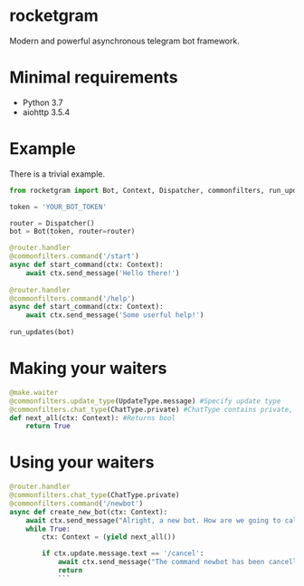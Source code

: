# rocketgram

Modern and powerful asynchronous telegram bot framework.

# Minimal requirements

* Python 3.7
* aiohttp 3.5.4

# Example

There is a trivial example.

```python
from rocketgram import Bot, Context, Dispatcher, commonfilters, run_updates

token = 'YOUR_BOT_TOKEN'

router = Dispatcher()
bot = Bot(token, router=router)

@router.handler
@commonfilters.command('/start')
async def start_command(ctx: Context):
    await ctx.send_message('Hello there!')
    
@router.handler
@commonfilters.command('/help')
async def start_command(ctx: Context):
    await ctx.send_message('Some userful help!')
    
run_updates(bot)
```

# Making your waiters
```python
@make.waiter
@commonfilters.update_type(UpdateType.message) #Specify update type
@commonfilters.chat_type(ChatType.private) #ChatType contains private, group, supergoup and channel
def next_all(ctx: Context): #Returns bool
    return True
  ```
# Using your waiters
```python
@router.handler
@commonfilters.chat_type(ChatType.private)
@commonfilters.command('/newbot')
async def create_new_bot(ctx: Context):
    await ctx.send_message("Alright, a new bot. How are we going to call it? Please choose a name for your bot.")
    while True:
        ctx: Context = (yield next_all())

        if ctx.update.message.text == '/cancel':
            await ctx.send_message("The command newbot has been cancelled. Anything else I can do for you?")
            return
            ```
